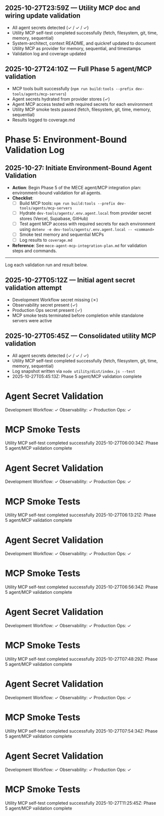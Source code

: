 ## 2025-10-27T23:59Z — Utility MCP doc and wiring update validation

- All agent secrets detected (✓ / ✓ / ✓)
- Utility MCP self-test completed successfully (fetch, filesystem, git, time, memory, sequential)
- System-architect, context README, and quickref updated to document Utility MCP as provider for memory, sequential, and timestamps
- Validation log and coverage updated

## 2025-10-27T24:10Z — Full Phase 5 agent/MCP validation

- MCP tools built successfully (`npm run build:tools --prefix dev-tools/agents/mcp-servers`)
- Agent secrets hydrated from provider stores (✓)
- Agent MCP access tested with required secrets for each environment
- Utility MCP smoke tests passed (fetch, filesystem, git, time, memory, sequential)
- Results logged to coverage.md

# Phase 5: Environment-Bound Validation Log

## 2025-10-27: Initiate Environment-Bound Agent Validation

- **Action**: Begin Phase 5 of the MECE agent/MCP integration plan: environment-bound validation for all agents.
- **Checklist**:
  - [ ] Build MCP tools: `npm run build:tools --prefix dev-tools/agents/mcp-servers`
  - [ ] Hydrate `dev-tools/agents/.env.agent.local` from provider secret stores (Vercel, Supabase, GitHub)
  - [ ] Test agent MCP access with required secrets for each environment using `dotenv -e dev-tools/agents/.env.agent.local -- <command>`
  - [ ] Smoke test memory and sequential MCPs
  - [ ] Log results to `coverage.md`
- **Reference**: See `mece-agent-mcp-integration-plan.md` for validation steps and commands.

---

Log each validation run and result below.

## 2025-10-27T05:12Z — Initial agent secret validation attempt

- Development Workflow secret missing (✗)
- Observability secret present (✓)
- Production Ops secret present (✓)
- MCP smoke tests terminated before completion while standalone servers were active

## 2025-10-27T05:45Z — Consolidated utility MCP validation

- All agent secrets detected (✓ / ✓ / ✓)
- Utility MCP self-test completed successfully (fetch, filesystem, git, time, memory, sequential)
- Log snapshot written via `node utility/dist/index.js --test`
- 2025-10-27T05:45:13Z: Phase 5 agent/MCP validation complete

# Agent Secret Validation

Development Workflow: ✓
Observability: ✓
Production Ops: ✓

# MCP Smoke Tests

Utility MCP self-test completed successfully
2025-10-27T06:00:34Z: Phase 5 agent/MCP validation complete

# Agent Secret Validation

Development Workflow: ✓
Observability: ✓
Production Ops: ✓

# MCP Smoke Tests

Utility MCP self-test completed successfully
2025-10-27T06:13:21Z: Phase 5 agent/MCP validation complete

# Agent Secret Validation

Development Workflow: ✓
Observability: ✓
Production Ops: ✓

# MCP Smoke Tests

Utility MCP self-test completed successfully
2025-10-27T06:56:34Z: Phase 5 agent/MCP validation complete

# Agent Secret Validation

Development Workflow: ✓
Observability: ✓
Production Ops: ✓

# MCP Smoke Tests

Utility MCP self-test completed successfully
2025-10-27T07:48:29Z: Phase 5 agent/MCP validation complete

# Agent Secret Validation

Development Workflow: ✓
Observability: ✓
Production Ops: ✓

# MCP Smoke Tests

Utility MCP self-test completed successfully
2025-10-27T07:54:34Z: Phase 5 agent/MCP validation complete

# Agent Secret Validation

Development Workflow: ✓
Observability: ✓
Production Ops: ✓

# MCP Smoke Tests

Utility MCP self-test completed successfully
2025-10-27T11:25:45Z: Phase 5 agent/MCP validation complete
